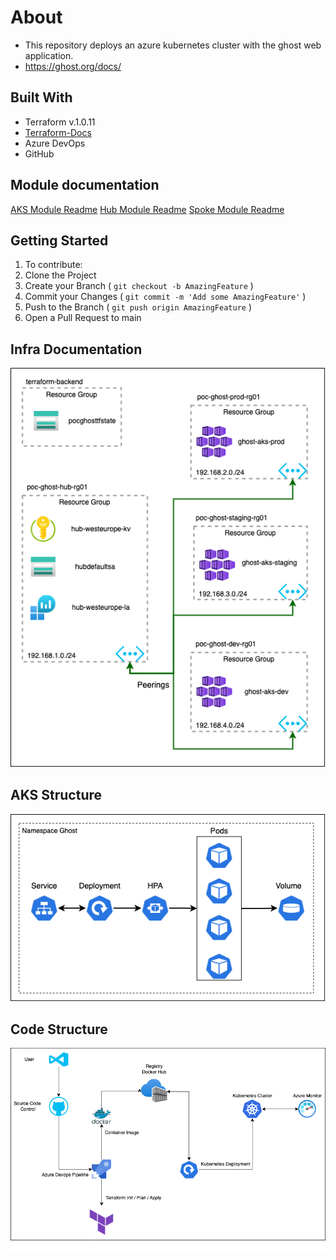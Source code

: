 # About

- This repository deploys an azure kubernetes cluster with the ghost web application.
- https://ghost.org/docs/

## Built With

- Terraform v.1.0.11
- [Terraform-Docs](https://terraform-docs.io/)
- Azure DevOps
- GitHub

## Module documentation

[AKS Module Readme](/infrastructure/modules/aks/README.md)
[Hub Module Readme](/infrastructure/modules/hub/README.md)
[Spoke Module Readme](/infrastructure/modules/spoke/README.md)

## Getting Started

1. To contribute:
2. Clone the Project
3. Create your Branch ( `git checkout -b AmazingFeature` )
4. Commit your Changes ( `git commit -m 'Add some AmazingFeature'` )
5. Push to the Branch ( `git push origin AmazingFeature` )
6. Open a Pull Request to main

## Infra Documentation

![hub-spoke](/docs/hub-spoke.png)

## AKS Structure

![aks-structure](/docs/aks-structure.png)

## Code Structure

![code-structure](/docs/code-structure.png)
